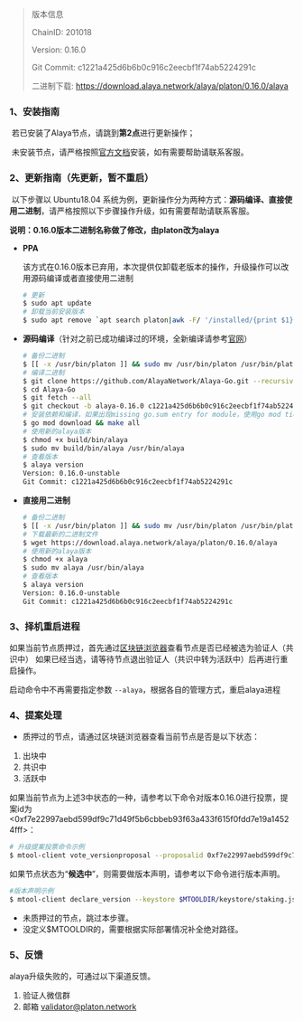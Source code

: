 >版本信息
>
>ChainID: 201018
>
>Version: 0.16.0
>
>Git Commit: c1221a425d6b6b0c916c2eecbf1f74ab5224291c
>
>二进制下载: https://download.alaya.network/alaya/platon/0.16.0/alaya

### 1、安装指南

​		若已安装了Alaya节点，请跳到**第2点**进行更新操作；

​		未安装节点，请严格按照[官方文档](https://devdocs.alaya.network/alaya-devdocs/zh-CN/)安装，如有需要帮助请联系客服。

### 2、更新指南（先更新，暂不重启）

​		以下步骤以 Ubuntu18.04 系统为例，更新操作分为两种方式：**源码编译、直接使用二进制**，请严格按照以下步骤操作升级，如有需要帮助请联系客服。

​	**说明：0.16.0版本二进制名称做了修改，由platon改为alaya**

- **PPA**

  该方式在0.16.0版本已弃用，本次提供仅卸载老版本的操作，升级操作可以改用源码编译或者直接使用二进制
  
  ```bash
  # 更新
  $ sudo apt update
  # 卸载当前安装版本
  $ sudo apt remove `apt search platon|awk -F/ '/installed/{print $1}'` --purge -y  
  ```
  
- **源码编译**（针对之前已成功编译过的环境，全新编译请参考[官网](https://devdocs.alaya.network/alaya-devdocs/zh-CN/Install_Alaya/)）

  ```bash
  # 备份二进制
  $ [[ -x /usr/bin/platon ]] && sudo mv /usr/bin/platon /usr/bin/platon_`platon version | grep '^Version:' | awk -F "[ ,:,-]" '{print $3}'`
  # 编译二进制
  $ git clone https://github.com/AlayaNetwork/Alaya-Go.git --recursive
  $ cd Alaya-Go 
  $ git fetch --all
  $ git checkout -b alaya-0.16.0 c1221a425d6b6b0c916c2eecbf1f74ab5224291c
  # 安装依赖和编译，如果出现missing go.sum entry for module，使用go mod tidy移除未使用和添加缺失的依赖
  $ go mod download && make all
  # 使用新的alaya版本
  $ chmod +x build/bin/alaya
  $ sudo mv build/bin/alaya /usr/bin/alaya
  # 查看版本
  $ alaya version
  Version: 0.16.0-unstable
  Git Commit: c1221a425d6b6b0c916c2eecbf1f74ab5224291c
  ```

- **直接用二进制**

  ```bash
  # 备份二进制
  $ [[ -x /usr/bin/platon ]] && sudo mv /usr/bin/platon /usr/bin/platon_`platon version | grep '^Version:' | awk -F "[ ,:,-]" '{print $3}'`
  # 下载最新的二进制文件
  $ wget https://download.alaya.network/alaya/platon/0.16.0/alaya
  # 使用新的alaya版本
  $ chmod +x alaya
  $ sudo mv alaya /usr/bin/alaya
  # 查看版本
  $ alaya version
  Version: 0.16.0-unstable
  Git Commit: c1221a425d6b6b0c916c2eecbf1f74ab5224291c
  ```

### **3、择机重启进程**

如果当前节点质押过，首先通过[区块链浏览器](https://scan.alaya.network/node)查看节点是否已经被选为验证人（共识中）
如果已经当选，请等待节点退出验证人（共识中转为活跃中）后再进行重启操作。

启动命令中不再需要指定参数 `--alaya`，根据各自的管理方式，重启alaya进程

### 4、提案处理

- 质押过的节点，请通过区块链浏览器查看当前节点是否是以下状态：

1. 出块中
2. 共识中
3. 活跃中

如果当前节点为上述3中状态的一种，请参考以下命令对版本0.16.0进行投票，提案id为<0xf7e22997aebd599df9c71d49f5b6cbbeb93f63a433f615f0fdd7e19a14524fff>：

```bash
# 升级提案投票命令示例
$ mtool-client vote_versionproposal --proposalid 0xf7e22997aebd599df9c71d49f5b6cbbeb93f63a433f615f0fdd7e19a14524fff --keystore $MTOOLDIR/keystore/staking.json --config $MTOOLDIR/validator/validator_config.json
```

如果节点状态为“**候选中**”，则需要做版本声明，请参考以下命令进行版本声明。

```bash
#版本声明示例
$ mtool-client declare_version --keystore $MTOOLDIR/keystore/staking.json --config $MTOOLDIR/validator/validator_config.json
```

- 未质押过的节点，跳过本步骤。
- 没定义$MTOOLDIR的，需要根据实际部署情况补全绝对路径。

### 5、反馈

alaya升级失败的，可通过以下渠道反馈。

1. 验证人微信群
2. 邮箱 validator@platon.network
